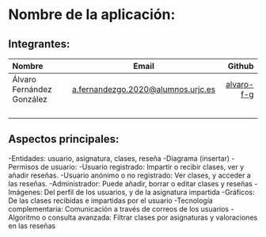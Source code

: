 # Nombre de la aplicación:
## Integrantes:
| Nombre    | Email     | Github      |
|:-------------|:------------:|-------------:|
| Álvaro Fernández González       | a.fernandezgo.2020@alumnos.urjc.es       | [alvaro-f-g](https://github.com/alvaro-f-g)       |
|        |        |      |
|      |        |   |
| |       |      |
|       |      |       |
## Aspectos principales:
-Entidades: usuario, asignatura, clases, reseña
  -Diagrama (insertar)
-Permisos de usuario:
  -Usuario registrado: Impartir o recibir clases, ver y añadir reseñas.
  -Usuario anónimo o no registrado: Ver clases, y acceder a las reseñas.
  -Administrador: Puede añadir, borrar o editar clases y reseñas
-Imágenes: Del perfil de los usuarios, y de la asignatura impartida
-Gráficos: De las clases recibidas e impartidas por el usuario
-Tecnología complementaria: Comunicación a través de correos de los usuarios
-Algoritmo o consulta avanzada: Filtrar clases por asignaturas y valoraciones en las reseñas

